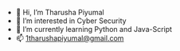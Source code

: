 - 👋 Hi, I’m Tharusha Piyumal
- 👀 I’m interested in Cyber Security
- 🌱 I’m currently learning Python and Java-Script
- 📫 1tharushapiyumal@gmail.com

<!---
thxrxsh/thxrxsh is a ✨ special ✨ repository because its `README.md` (this file) appears on your GitHub profile.
You can click the Preview link to take a look at your changes.
--->
